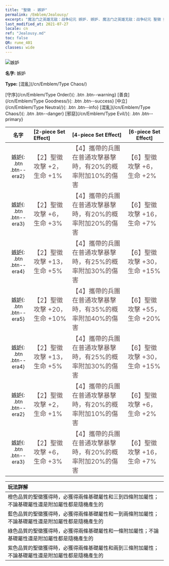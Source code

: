 ```yaml
---
title: "聖徽 - 嫉妒"
permalink: /Emblem/Jealousy/
excerpt: "魔法门之英雄无敌：战争纪元 嫉妒. 嫉妒. 魔法门之英雄无敌：战争纪元 聖徽 嫉妒. 魔法门之英雄无敌：战争纪元 混亂 嫉妒"
last_modified_at: 2021-07-27
locale: cn
ref: "Jealousy.md"
toc: false
QR: rune_401
classes: wide
---
```


  ![嫉妒](/images/r/rune_icon_401.png)

 **名字:** 嫉妒

 **Type:** [混亂](/cn/Emblem/Type Chaos/)

  [守序](/cn/Emblem/Type Order/){: .btn .btn--warning}   [善良](/cn/Emblem/Type Goodness/){: .btn .btn--success}   [中立](/cn/Emblem/Type Neutral/){: .btn .btn--info}   [混亂](/cn/Emblem/Type Chaos/){: .btn .btn--danger}   [邪惡](/cn/Emblem/Type Evil/){: .btn .btn--primary} 

  |  名字    | [2-piece Set Effect] | [4-piece Set Effect] | [6-piece Set Effect]  | 
  |:-----------------------:|:-------------------|:-----------------|----------------| 
  | [嫉妒](/cn/Emblem/Jealousy/){: .btn .btn--era2} | <span style="color: #645252;font-size:20px">【2】聖徽攻擊 +2，生命 +1%</span> | <span style="color: #645252;font-size:20px">【4】攜帶的兵團在普通攻擊暴擊時，有20%的概率附加10%的傷害</span> | <span style="color: #645252;font-size:20px">【6】聖徽攻擊 +6，生命 +2%</span> | 
  | [嫉妒](/cn/Emblem/Jealousy/){: .btn .btn--era3} | <span style="color: #645252;font-size:20px">【2】聖徽攻擊 +6，生命 +3%</span> | <span style="color: #645252;font-size:20px">【4】攜帶的兵團在普通攻擊暴擊時，有20%的概率附加20%的傷害</span> | <span style="color: #645252;font-size:20px">【6】聖徽攻擊 +16，生命 +7%</span> | 
  | [嫉妒](/cn/Emblem/Jealousy/){: .btn .btn--era4} | <span style="color: #645252;font-size:20px">【2】聖徽攻擊 +13，生命 +5%</span> | <span style="color: #645252;font-size:20px">【4】攜帶的兵團在普通攻擊暴擊時，有25%的概率附加30%的傷害</span> | <span style="color: #645252;font-size:20px">【6】聖徽攻擊 +30，生命 +15%</span> | 
  | [嫉妒](/cn/Emblem/Jealousy/){: .btn .btn--era5} | <span style="color: #645252;font-size:20px">【2】聖徽攻擊 +20，生命 +10%</span> | <span style="color: #645252;font-size:20px">【4】攜帶的兵團在普通攻擊暴擊時，有35%的概率附加40%的傷害</span> | <span style="color: #645252;font-size:20px">【6】聖徽攻擊 +55，生命 +20%</span> | 
  | [嫉妒](/cn/Emblem/Jealousy/){: .btn .btn--era4} | <span style="color: #645252;font-size:20px">【2】聖徽攻擊 +13，生命 +5%</span> | <span style="color: #645252;font-size:20px">【4】攜帶的兵團在普通攻擊暴擊時，有25%的概率附加30%的傷害</span> | <span style="color: #645252;font-size:20px">【6】聖徽攻擊 +30，生命 +15%</span> | 
  | [嫉妒](/cn/Emblem/Jealousy/){: .btn .btn--era2} | <span style="color: #645252;font-size:20px">【2】聖徽攻擊 +2，生命 +1%</span> | <span style="color: #645252;font-size:20px">【4】攜帶的兵團在普通攻擊暴擊時，有20%的概率附加10%的傷害</span> | <span style="color: #645252;font-size:20px">【6】聖徽攻擊 +6，生命 +2%</span> | 
  | [嫉妒](/cn/Emblem/Jealousy/){: .btn .btn--era3} | <span style="color: #645252;font-size:20px">【2】聖徽攻擊 +6，生命 +3%</span> | <span style="color: #645252;font-size:20px">【4】攜帶的兵團在普通攻擊暴擊時，有20%的概率附加20%的傷害</span> | <span style="color: #645252;font-size:20px">【6】聖徽攻擊 +16，生命 +7%</span> | 

  |         玩法詳解            | 
  |:-------------------------------|
  | 橙色品質的聖徽獲得時，必獲得兩條基礎屬性和三到四條附加屬性；不論基礎屬性還是附加屬性都是隨機產生的 |
  | 藍色品質的聖徽獲得時，必獲得兩條基礎屬性和一到兩條附加屬性；不論基礎屬性還是附加屬性都是隨機產生的 |
  | 綠色品質的聖徽獲得時，必獲得兩條基礎屬性和一條附加屬性；不論基礎屬性還是附加屬性都是隨機產生的 |
  | 紫色品質的聖徽獲得時，必獲得兩條基礎屬性和兩到三條附加屬性；不論基礎屬性還是附加屬性都是隨機產生的 |
